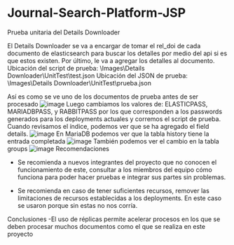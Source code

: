 # Journal-Search-Platform-JSP
Prueba unitaria del Details Downloader

El Details Downloader se va a encargar de tomar el rel_doi de cada documento de elasticsearch para buscar los detalles por medio del api si es que estos existen. Por último, le va a agregar los detalles al documento.
Ubicación del script de prueba: \Images\Details Downloader\UnitTest\test.json
Ubicación del JSON de prueba: \Images\Details Downloader\UnitTest\prueba.json

Así es como se ve uno de los documentos de prueba antes de ser procesado
![image](https://user-images.githubusercontent.com/60998008/203886364-78017e5c-8906-4c94-8db1-ed39ac8a63ea.png)
Luego cambiamos los valores de: ELASTICPASS, MARIADBPASS, y RABBITPASS por los que corresponden a los passwords generados para los deployments actuales y corremos el script de prueba.
Cuando revisamos el índice, podemos ver que se ha agregado el field details.
![image](https://user-images.githubusercontent.com/60998008/203886406-338eae8c-a2ac-4251-9b0a-201ea6d67303.png)
En MariaDB podemos ver que la tabla history tiene la entrada completada
![image](https://user-images.githubusercontent.com/60998008/203886426-7eceeede-1dcc-4cde-8266-81d2e47401ee.png)
También podemos ver el cambio en la tabla groups
![image](https://user-images.githubusercontent.com/60998008/203886459-6cdb00d6-369b-45c0-a2b5-827a09104422.png)
Recomendaciones

- Se recomienda a nuevos integrantes del proyecto que no conocen el funcionamiento de este, consultar a los miembros del equipo cómo funciona para poder hacer pruebas e integrar sus partes sin problemas.

- Se recomienda en caso de tener suficientes recursos, remover las limitaciones de recursos establecidas a los deployments. En este caso se usaron porque sin estas no nos corría.

Conclusiones
-El uso de réplicas permite acelerar procesos en los que se deben procesar muchos documentos como el que se realiza en este proyecto
